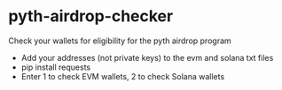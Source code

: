 # pyth-airdrop-checker
Check your wallets for eligibility for the pyth airdrop program

* Add your addresses (not private keys) to the evm and solana txt files
* pip install requests
* Enter 1 to check EVM wallets, 2 to check Solana wallets

